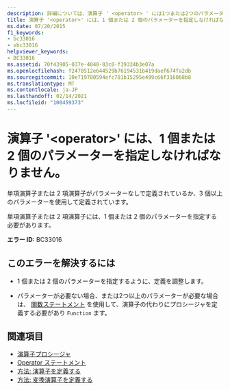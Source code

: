 ```yaml
---
description: 詳細については、演算子 ' <operator> ' には1つまたは2つのパラメーターが必要です
title: 演算子 '<operator>' には、1 個または 2 個のパラメーターを指定しなければなりません。
ms.date: 07/20/2015
f1_keywords:
- bc33016
- vbc33016
helpviewer_keywords:
- BC33016
ms.assetid: 70f43905-037e-4040-83c0-f39334b3e07a
ms.openlocfilehash: f2470512e644529b76194531b419daef674fa2db
ms.sourcegitcommit: 10e719780594efc781b15295e499c66f316068b8
ms.translationtype: MT
ms.contentlocale: ja-JP
ms.lasthandoff: 02/14/2021
ms.locfileid: "100459373"
---
```

# <a name="operator-operator-must-have-either-one-or-two-parameters"></a>演算子 '\<operator>' には、1 個または 2 個のパラメーターを指定しなければなりません。

単項演算子または 2 項演算子がパラメーターなしで定義されているか、3 個以上のパラメーターを使用して定義されています。  
  
 単項演算子または 2 項演算子には、1 個または 2 個のパラメーターを指定する必要があります。  
  
 **エラー ID:** BC33016  
  
## <a name="to-correct-this-error"></a>このエラーを解決するには  
  
- 1 個または 2 個のパラメーターを指定するように、定義を調整します。  
  
- パラメーターが必要ない場合、または2つ以上のパラメーターが必要な場合は、 [関数ステートメント](../language-reference/statements/function-statement.md) を使用して、演算子の代わりにプロシージャを定義する必要があり `Function` ます。  
  
## <a name="see-also"></a>関連項目

- [演算子プロシージャ](../programming-guide/language-features/procedures/operator-procedures.md)
- [Operator ステートメント](../language-reference/statements/operator-statement.md)
- [方法: 演算子を定義する](../programming-guide/language-features/procedures/how-to-define-an-operator.md)
- [方法: 変換演算子を定義する](../programming-guide/language-features/procedures/how-to-define-a-conversion-operator.md)
